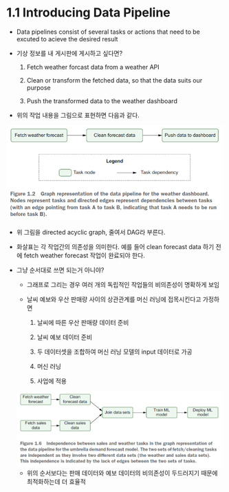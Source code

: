 # 1.1 Introducing Data Pipeline

- Data pipelines consist of several tasks or actions that need to be excuted to acieve the desired result

- 기상 정보를 내 게시판에 게시하고 싶다면?

	1. Fetch weather forcast data from a weather API

	2. Clean or transform the fetched data, so that the data suits our purpose

	3. Push the transformed data to the weather dashboard

- 위의 작업 내용을 그림으로 표현하면 다음과 같다.

<img src="./image/fig_1_2.PNG" width="600px">

- 위 그림을 directed acyclic graph, 줄여서 DAG라 부른다. 

- 화살표는 각 작업간의 의존성을 의미한다. 예를 들어 clean forecast data 하기 전에 fetch weather forecast 작업이 완료되야 한다. 

- 그냥 순서대로 쓰면 되는거 아니야?

	- 그래프로 그리는 경우 여러 개의 독립적인 작업들의 비의존성이 명확하게 보임

	- 날씨 예보와 우산 판매량 사이의 상관관계를 머신 러닝에 접목시킨다고 가정하면

		1. 날씨에 따른 우산 판매량 데이터 준비
		
		2. 날씨 예보 데이터 준비

		3. 두 데이터셋을 조합하여 머신 러닝 모델의 input 데이터로 가공

		4. 머신 러닝

		5. 사업에 적용

	<img src="./image/fig_1_6.PNG" width="600px">

	- 위의 순서보다는 판매 데이터와 예보 데이터의 비의존성이 두드러지기 때문에 최적화하는데 더 효율적